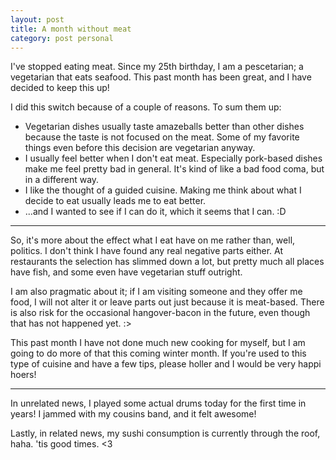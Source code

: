 ```yaml
---
layout: post
title: A month without meat
category: post personal
---
```


I've stopped eating meat. Since my 25th birthday, I am a pescetarian;
a vegetarian that eats seafood. This past month has been great, and I have
decided to keep this up!

I did this switch because of a couple of reasons. To sum them up:

* Vegetarian dishes usually taste amazeballs better than other dishes because
  the taste is not focused on the meat. Some of my favorite things even before
  this decision are vegetarian anyway.
* I usually feel better when I don't eat meat. Especially pork-based dishes
  make me feel pretty bad in general. It's kind of like a bad food coma, but in
  a different way.
* I like the thought of a guided cuisine. Making me think about what I decide
  to eat usually leads me to eat better.
* ...and I wanted to see if I can do it, which it seems that I can. :D

---

So, it's more about the effect what I eat have on me rather than, well,
politics. I don't think I have found any real negative parts either. At
restaurants the selection has slimmed down a lot, but pretty much all places
have fish, and some even have vegetarian stuff outright.

I am also pragmatic about it; if I am visiting someone and they offer
me food, I will not alter it or leave parts out just because it is meat-based.
There is also risk for the occasional hangover-bacon in the future, even
though that has not happened yet. :&gt;

This past month I have not done much new cooking for myself, but I am going to
do more of that this coming winter month. If you're used to this type of
cuisine and have a few tips, please holler and I would be very happi hoers!

---

In unrelated news, I played some actual drums today for the first time in
years! I jammed with my cousins band, and it felt awesome!

Lastly, in related news, my sushi consumption is currently through the roof,
haha. 'tis good times. &lt;3
